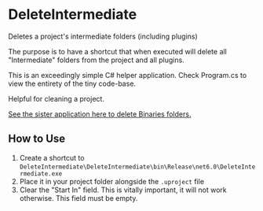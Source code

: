 # DeleteIntermediate
Deletes a project's intermediate folders (including plugins)

The purpose is to have a shortcut that when executed will delete all "Intermediate" folders from the project and all plugins.

This is an exceedingly simple C# helper application. Check Program.cs to view the entirety of the tiny code-base.

Helpful for cleaning a project.

[See the sister application here to delete Binaries folders.](https://github.com/Vaei/DeleteIntermediate)

## How to Use

1. Create a shortcut to `DeleteIntermediate\DeleteIntermediate\bin\Release\net6.0\DeleteIntermediate.exe`
2. Place it in your project folder alongside the `.uproject` file
3. Clear the "Start In" field. This is vitally important, it will not work otherwise. This field must be empty.
